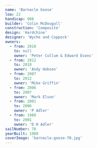 ```yaml
---
name: 'Barnacle Goose'
loa: 22
handicap: 908
builder: 'Colin McDougall'
construction: 'Composite'
design: 'Hardchine'
designer: 'Wyche and Coppock'
owners:
  - from: 2018
    to: null
    owner: 'Peter Cullum & Edward Evans'
  - from: 2012
    to: 2018
    owner: 'Andy Hobson'
  - from: 2007
    to: 2012
    owner: 'Mike Griffin'
  - from: 2006
    to: 2007
    owner: 'Mark Elson'
  - from: 2001
    to: 2006
    owner: 'P Adler'
  - from: 1980
    to: 2001
    owner: 'D H Adler'
sailNumber: 70
yearBuilt: 1980
coverImage: 'barnacle-goose-70.jpg'
---
```

